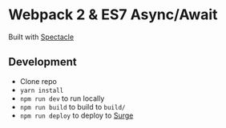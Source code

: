 # Webpack 2 & ES7 Async/Await

Built with [Spectacle](https://github.com/FormidableLabs/spectacle/blob/master/README.markdown)

## Development

- Clone repo
- `yarn install`
- `npm run dev` to run locally
- `npm run build` to build to `build/`
- `npm run deploy` to deploy to [Surge](https://surge.sh/)
